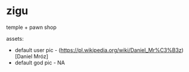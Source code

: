 # zigu
temple + pawn shop

assets:
* default user pic - (https://pl.wikipedia.org/wiki/Daniel_Mr%C3%B3z)[Daniel Mróz]
* default god pic - NA
